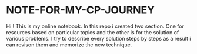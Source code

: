 # NOTE-FOR-MY-CP-JOURNEY
Hi ! This is my online notebook. In this repo i  created two section. One for resources based on particular topics and the other is for the solution of various problems.
I try to describe every solution steps by steps as a result i can revison them and memorize the new technique.
